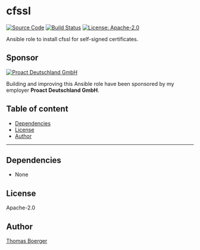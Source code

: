 # cfssl

[![Source Code](https://img.shields.io/badge/github-source%20code-blue?logo=github&logoColor=white)](https://github.com/rolehippie/cfssl) [![Build Status](https://img.shields.io/drone/build/rolehippie/cfssl/master?logo=drone)](https://cloud.drone.io/rolehippie/cfssl) [![License: Apache-2.0](https://img.shields.io/github/license/rolehippie/cfssl)](https://github.com/rolehippie/cfssl/blob/master/LICENSE) 

Ansible role to install cfssl for self-signed certificates. 

## Sponsor 

[![Proact Deutschland GmbH](https://proact.eu/wp-content/uploads/2020/03/proact-logo.png)](https://proact.eu) 

Building and improving this Ansible role have been sponsored by my employer **Proact Deutschland GmbH**.

## Table of content

* [Dependencies](#dependencies)
* [License](#license)
* [Author](#author)

---

## Dependencies

* None

## License

Apache-2.0

## Author

[Thomas Boerger](https://github.com/tboerger)

